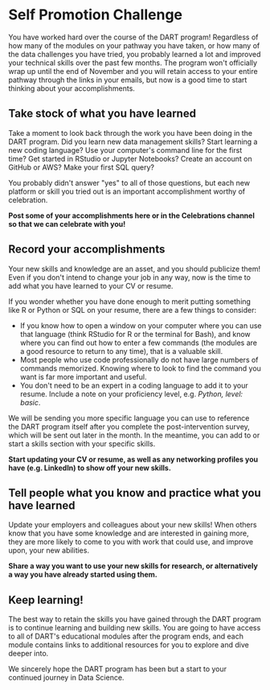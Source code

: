 # Self Promotion Challenge

You have worked hard over the course of the DART program! Regardless of how many of the modules on your pathway you have taken, or how many of the data challenges you have tried, you probably learned a lot and improved your technical skills over the past few months. The program won't officially wrap up until the end of November and you will retain access to your entire pathway through the links in your emails, but now is a good time to start thinking about your accomplishments.

## Take stock of what you have learned

Take a moment to look back through the work you have been doing in the DART program. Did you learn new data management skills? Start learning a new coding language? Use your computer's command line for the first time? Get started in RStudio or Jupyter Notebooks? Create an account on GitHub or AWS? Make your first SQL query?

You probably didn't answer "yes" to all of those questions, but each new platform or skill you tried out is an important accomplishment worthy of celebration.

**Post some of your accomplishments here or in the Celebrations channel so that we can celebrate with you!**

## Record your accomplishments

Your new skills and knowledge are an asset, and you should publicize them!  Even if you don't intend to change your job in any way, now is the time to add what you have learned to your CV or resume.

If you wonder whether you have done enough to merit putting something like R or Python or SQL on your resume, there are a few things to consider:


* If you know how to open a window on your computer where you can use that language (think RStudio for R or the terminal for Bash), and know where you can find out how to enter a few commands (the modules are a good resource to return to any time), that is a valuable skill.
* Most people who use code professionally do not have large numbers of commands memorized. Knowing where to look to find the command you want is far more important and useful.
* You don't need to be an expert in a coding language to add it to your resume.  Include a note on your proficiency level, e.g. _Python, level: basic_.

We will be sending you more specific language you can use to reference the DART program itself after you complete the post-intervention survey, which will be sent out later in the month. In the meantime, you can add to or start a skills section with your specific skills.

**Start updating your CV or resume, as well as any networking profiles you have (e.g. LinkedIn) to show off your new skills.**

## Tell people what you know and practice what you have learned

Update your employers and colleagues about your new skills! When others know that you have some knowledge and are interested in gaining more, they are more likely to come to you with work that could use, and improve upon, your new abilities.

**Share a way you want to use your new skills for research, or alternatively a way you have already started using them.**

## Keep learning!

The best way to retain the skills you have gained through the DART program is to continue learning and building new skills. You are going to have access to all of DART's educational modules after the program ends, and each module contains links to additional resources for you to explore and dive deeper into.

We sincerely hope the DART program has been but a start to your continued journey in Data Science.